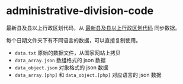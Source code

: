 # administrative-division-code

最新县及县以上行政区划代码，从 [最新县及县以上行政区划代码](http://www.stats.gov.cn/tjsj/tjbz/xzqhdm/) 同步数据。

每个日期文件夹下有不同语言的数据，可以直接复制使用。

* `data.txt` 原始的数据文件，从国家网站上拷贝
* `data_array.json` 数组格式的 json 数据
* `data_object.json` 对象格式的 json 数据
* `data_array.[php]` 和 `data_object.[php]` 对应语言的 json 数据
